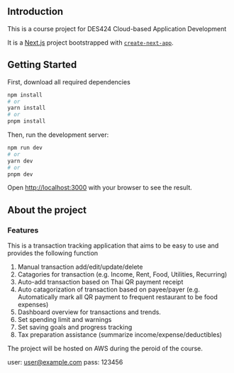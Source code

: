 ## Introduction

This is a course project for DES424 Cloud-based Application Development

It is a [Next.js](https://nextjs.org) project bootstrapped with [`create-next-app`](https://nextjs.org/docs/app/api-reference/cli/create-next-app).

## Getting Started

First, download all required dependencies

```bash
npm install
# or
yarn install
# or
pnpm install
```

Then, run the development server:

```bash
npm run dev
# or
yarn dev
# or
pnpm dev
```

Open [http://localhost:3000](http://localhost:3000) with your browser to see the result.


## About the project


### Features
This is a transaction tracking application that aims to be easy to use and provides the following function

1. Manual transaction add/edit/update/delete
2. Catagories for transaction (e.g. Income, Rent, Food, Utilities, Recurring)
3. Auto-add transaction based on Thai QR payment receipt
4. Auto catagorization of transaction based on payee/payer (e.g. Automatically mark all QR payment to frequent restaurant to be food expenses)
5. Dashboard overview for transactions and trends.
6. Set spending limit and warnings
7. Set saving goals and progress tracking
8. Tax preparation assistance (summarize income/expense/deductibles)

The project will be hosted on AWS during the peroid of the course.

user: user@example.com
pass: 123456




